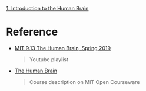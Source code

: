 [1. Introduction to the Human Brain](https://www.youtube.com/watch?v=ba-HMvDn_vU)

# Reference

- [MIT 9.13 The Human Brain, Spring 2019](https://www.youtube.com/playlist?list=PLUl4u3cNGP60IKRN_pFptIBxeiMc0MCJP)

    > Youtube playlist

- [The Human Brain](https://ocw.mit.edu/courses/brain-and-cognitive-sciences/9-13-the-human-brain-spring-2019/)

   > Course description on MIT Open Courseware
